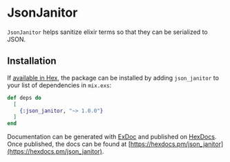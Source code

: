 # JsonJanitor

`JsonJanitor` helps sanitize elixir terms so that they can be serialized to JSON.

## Installation

If [available in Hex](https://hex.pm/docs/publish), the package can be installed
by adding `json_janitor` to your list of dependencies in `mix.exs`:

```elixir
def deps do
  [
    {:json_janitor, "~> 1.0.0"}
  ]
end
```

Documentation can be generated with [ExDoc](https://github.com/elixir-lang/ex_doc)
and published on [HexDocs](https://hexdocs.pm). Once published, the docs can
be found at [https://hexdocs.pm/json_janitor](https://hexdocs.pm/json_janitor).

